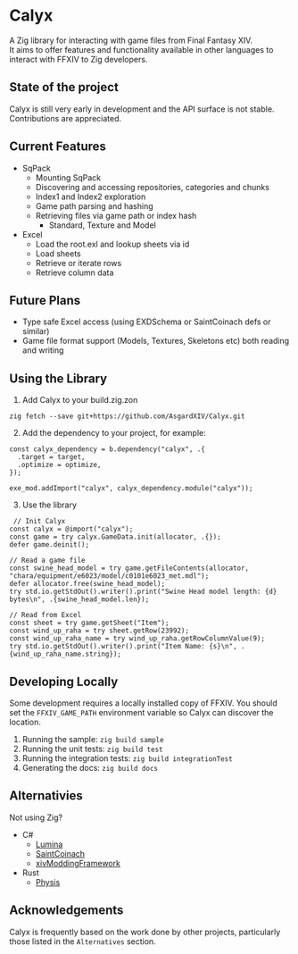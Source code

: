 # Calyx

A Zig library for interacting with game files from Final Fantasy XIV. 
<br/>It aims to offer features and functionality available in other languages to interact with FFXIV to Zig developers.

## State of the project
Calyx is still very early in development and the API surface is not stable. Contributions are appreciated.

## Current Features
* SqPack
  * Mounting SqPack
  * Discovering and accessing repositories, categories and chunks
  * Index1 and Index2 exploration
  * Game path parsing and hashing
  * Retrieving files via game path or index hash
     * Standard, Texture and Model
* Excel
  * Load the root.exl and lookup sheets via id
  * Load sheets
  * Retrieve or iterate rows
  * Retrieve column data

## Future Plans
* Type safe Excel access (using EXDSchema or SaintCoinach defs or similar)
* Game file format support (Models, Textures, Skeletons etc) both reading and writing

## Using the Library
1. Add Calyx to your build.zig.zon
```
zig fetch --save git+https://github.com/AsgardXIV/Calyx.git
```

2. Add the dependency to your project, for example:
```zig
const calyx_dependency = b.dependency("calyx", .{
  .target = target,
  .optimize = optimize,
});

exe_mod.addImport("calyx", calyx_dependency.module("calyx"));
```

3. Use the library
```zig
 // Init Calyx
const calyx = @import("calyx");
const game = try calyx.GameData.init(allocator, .{});
defer game.deinit();

// Read a game file
const swine_head_model = try game.getFileContents(allocator, "chara/equipment/e6023/model/c0101e6023_met.mdl");
defer allocator.free(swine_head_model);
try std.io.getStdOut().writer().print("Swine Head model length: {d} bytes\n", .{swine_head_model.len});

// Read from Excel
const sheet = try game.getSheet("Item");
const wind_up_raha = try sheet.getRow(23992);
const wind_up_raha_name = try wind_up_raha.getRowColumnValue(9);
try std.io.getStdOut().writer().print("Item Name: {s}\n", .{wind_up_raha_name.string});
```

## Developing Locally
Some development requires a locally installed copy of FFXIV. You should set the `FFXIV_GAME_PATH` environment variable so Calyx can discover the location.

1. Running the sample: `zig build sample`
2. Running the unit tests: `zig build test`
3. Running the integration tests: `zig build integrationTest`
4. Generating the docs: `zig build docs`

## Alternativies
Not using Zig?
* C#
  * [Lumina](https://github.com/NotAdam/Lumina)
  * [SaintCoinach](https://github.com/xivapi/SaintCoinach)
  * [xivModdingFramework](https://github.com/TexTools/xivModdingFramework)
* Rust
  * [Physis](https://github.com/redstrate/Physis)
 
## Acknowledgements
Calyx is frequently based on the work done by other projects, particularly those listed in the `Alternatives` section. 
